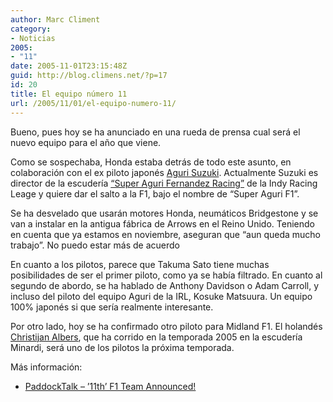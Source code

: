 ```yaml
---
author: Marc Climent
category:
- Noticias
2005:
- "11"
date: 2005-11-01T23:15:48Z
guid: http://blog.climens.net/?p=17
id: 20
title: El equipo número 11
url: /2005/11/01/el-equipo-numero-11/
---
```


Bueno, pues hoy se ha anunciado en una rueda de prensa cual será el nuevo equipo para el año que viene.
  
Como se sospechaba, Honda estaba detrás de todo este asunto, en colaboración con el ex piloto japonés [Aguri Suzuki](http://www.grandprix.com/gpe/drv-suzagu.html). Actualmente Suzuki es director de la escudería [&#8220;Super Aguri Fernandez Racing&#8221;](http://www.superagurifernandezracing.net/) de la Indy Racing Leage y quiere dar el salto a la F1, bajo el nombre de &#8220;Super Aguri F1&#8221;.
  
Se ha desvelado que usarán motores Honda, neumáticos Bridgestone y se van a instalar en la antigua fábrica de Arrows en el Reino Unido. Teniendo en cuenta que ya estamos en noviembre, aseguran que &#8220;aun queda mucho trabajo&#8221;. No puedo estar más de acuerdo
  
En cuanto a los pilotos, parece que Takuma Sato tiene muchas posibilidades de ser el primer piloto, como ya se había filtrado. En cuanto al segundo de abordo, se ha hablado de Anthony Davidson o Adam Carroll, y incluso del piloto del equipo Aguri de la IRL, Kosuke Matsuura. Un equipo 100% japonés si que sería realmente interesante.

Por otro lado, hoy se ha confirmado otro piloto para Midland F1. El holandés [Christijan Albers](http://www.christijan.com/), que ha corrido en la temporada 2005 en la escudería Minardi, será uno de los pilotos la próxima temporada.

Más información:

  * [PaddockTalk &#8211; &#8217;11th&#8217; F1 Team Announced!](http://www.paddocktalk.com/news/html/modules.php?op=modload&name=News&file=article&sid=23528&newlang=&topic=8&catid=17)
